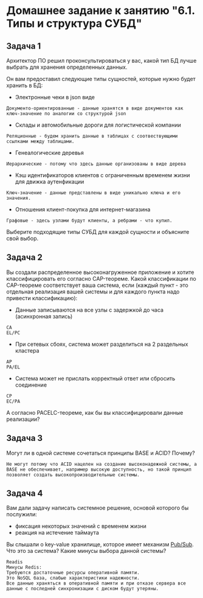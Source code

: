 # Домашнее задание к занятию "6.1. Типы и структура СУБД"

## Задача 1

Архитектор ПО решил проконсультироваться у вас, какой тип БД 
лучше выбрать для хранения определенных данных.

Он вам предоставил следующие типы сущностей, которые нужно будет хранить в БД:

- Электронные чеки в json виде
```
Документо-ориентированные - данные хранятся в виде документов как ключ-значение по аналогии со структурой json
```

- Склады и автомобильные дороги для логистической компании
```
Реляционные - будем хранить данные в таблицах с соотвествующими ссылками между таблицами.
```

- Генеалогические деревья
```
Иерархические - потому что здесь данные организованы в виде дерева
```

- Кэш идентификаторов клиентов с ограниченным временем жизни для движка аутенфикации
```
Ключ-значение - данные представлены в виде уникально ключа и его значения.
```

- Отношения клиент-покупка для интернет-магазина
```
Графовые - здесь узлами будут клиенты, а ребрами - что купил.
```


Выберите подходящие типы СУБД для каждой сущности и объясните свой выбор.

## Задача 2

Вы создали распределенное высоконагруженное приложение и хотите классифицировать его согласно 
CAP-теореме. Какой классификации по CAP-теореме соответствует ваша система, если 
(каждый пункт - это отдельная реализация вашей системы и для каждого пункта надо привести классификацию):

- Данные записываются на все узлы с задержкой до часа (асинхронная запись)
```
CA
EL/PC
```

- При сетевых сбоях, система может разделиться на 2 раздельных кластера
```
AP
PA/EL
```

- Система может не прислать корректный ответ или сбросить соединение
```
CP
EC/PA
```
А согласно PACELC-теореме, как бы вы классифицировали данные реализации?


## Задача 3

Могут ли в одной системе сочетаться принципы BASE и ACID? Почему?
```
Не могут потому что ACID нацелен на создание высоконадежной системы, а BASE не обеспечивает, например высокую доступность, но такой принцип позволяет создать высокопроизводительные системы.
```

## Задача 4

Вам дали задачу написать системное решение, основой которого бы послужили:

- фиксация некоторых значений с временем жизни
- реакция на истечение таймаута

Вы слышали о key-value хранилище, которое имеет механизм [Pub/Sub](https://habr.com/ru/post/278237/). 
Что это за система? Какие минусы выбора данной системы?

```
Readis
Минусы Redis:
Требуются достаточные ресурсы оперативной памяти. 
Это NoSQL база, слабые характеристики надежности.  
Все данные храняться в оперативной памяти и при отказе сервера все данные с последней синхронизации с диском будут утеряны.
```
